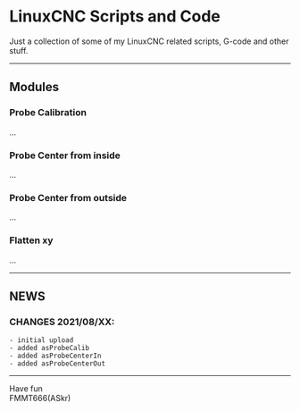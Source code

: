 LinuxCNC Scripts and Code
=========================

Just a collection of some of my LinuxCNC related scripts, G-code and other stuff.


---
## Modules

### Probe Calibration
...

### Probe Center from inside
...

### Probe Center from outside
...

### Flatten xy
...


---
## NEWS

### CHANGES 2021/08/XX:
    - initial upload
    - added asProbeCalib
    - added asProbeCenterIn
    - added asProbeCenterOut


---
Have fun  
FMMT666(ASkr)  

